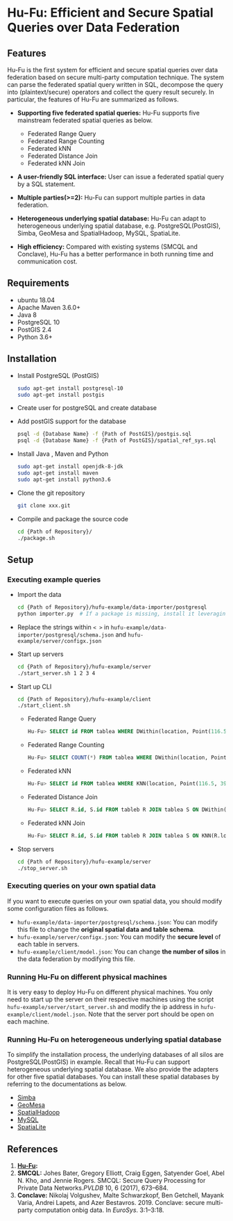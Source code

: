 # Hu-Fu: Efficient and Secure Spatial Queries over Data Federation

## Features

Hu-Fu is the first system for efficient and secure spatial queries over data federation based on secure multi-party computation technique. The system can parse the federated spatial query written in SQL, decompose the query into (plaintext/secure) operators and collect the query result securely.  In particular, the features of Hu-Fu are summarized as follows.

* **Supporting five federated spatial queries:** Hu-Fu supports five mainstream federated spatial queries as below.
  * Federated Range Query
  * Federated Range Counting
  * Federated kNN
  * Federated Distance Join
  * Federated kNN Join

* **A user-friendly SQL interface:** User can issue a federated spatial query by a SQL statement.
* **Multiple parties(>=2):** Hu-Fu can support multiple parties in data federation.
* **Heterogeneous underlying spatial database:** Hu-Fu can adapt to heterogeneous underlying spatial database, e.g. PostgreSQL(PostGIS), Simba, GeoMesa and SpatialHadoop, MySQL, SpatiaLite.
* **High efficiency:** Compared with existing systems (SMCQL and Conclave),  Hu-Fu has a better performance in both running time and communication cost.

## Requirements

* ubuntu 18.04
* Apache Maven 3.6.0+
* Java 8
* PostgreSQL 10
* PostGIS 2.4
* Python 3.6+

## Installation

* Install PostgreSQL (PostGIS)

  ``````bash
  sudo apt-get install postgresql-10
  sudo apt-get install postgis
  ``````

* Create user for postgreSQL and create database

* Add postGIS support for the database

  ```bash
  psql -d {Database Name} -f {Path of PostGIS}/postgis.sql 
  psql -d {Database Name} -f {Path of PostGIS}/spatial_ref_sys.sql
  ```

* Install Java , Maven and Python

  ```bash
  sudo apt-get install openjdk-8-jdk
  sudo apt-get install maven
  sudo apt-get install python3.6
  ```

* Clone the git repository

  ```bash
  git clone xxx.git
  ```

* Compile and package the source code

  ```bash
  cd {Path of Repository}/
  ./package.sh
  ```

## Setup

### Executing example queries

* Import the data

  ```bash
  cd {Path of Repository}/hufu-example/data-importer/postgresql
  python importer.py  # If a package is missing, install it leveraging 'pip'.
  ```

* Replace the strings within `< >` in `hufu-example/data-importer/postgresql/schema.json` and `hufu-example/server/configx.json`

* Start up servers

  ```bash
  cd {Path of Repository}/hufu-example/server
  ./start_server.sh 1 2 3 4
  ```

* Start up CLI

  ```bash
  cd {Path of Repository}/hufu-example/client
  ./start_client.sh
  ```

  * Federated Range Query

    ```sql
    Hu-Fu> SELECT id FROM tablea WHERE DWithin(location, Point(116.5, 39.9), 0.2);
    ```

  * Federated Range Counting

    ```sql
    Hu-Fu> SELECT COUNT(*) FROM tablea WHERE DWithin(location, Point(116.5, 39.9), 0.2);
    ```

  * Federated kNN

    ```sql
    Hu-Fu> SELECT id FROM tablea WHERE KNN(location, Point(116.5, 39.9), 8);
    ```

  * Federated Distance Join

    ```sql
    Hu-Fu> SELECT R.id, S.id FROM tableb R JOIN tablea S ON DWithin(R.location, S.location, 0.02);
    ```

  * Federated kNN Join

    ```sql
    Hu-Fu> SELECT R.id, S.id FROM tableb R JOIN tablea S ON KNN(R.location, S.location, 8);
    ```

* Stop servers

  ```bash
  cd {Path of Repository}/hufu-example/server
  ./stop_server.sh
  ```

### Executing  queries on your own spatial data

If you want to execute queries on your own spatial data, you should modify some configuration files as follows.

* `hufu-example/data-importer/postgresql/schema.json`:  You can modify this file to change the **original spatial data and table schema**.
* `hufu-example/server/configx.json`:  You can modify the **secure level** of each table in servers.
* `hufu-example/client/model.json`:   You can change **the number of silos** in the data federation by modifying this file.

### Running Hu-Fu on different physical machines

It is very easy to deploy Hu-Fu on different physical machines. You only need to start up the server on their respective machines using the script `hufu-example/server/start_server.sh` and modify the ip address in `hufu-example/client/model.json`. Note that the server port should be open on each machine.

### Running Hu-Fu on heterogeneous underlying spatial database

To simplify the installation process, the underlying databases of all silos are PostgreSQL(PostGIS) in example. Recall that Hu-Fu can support heterogeneous underlying spatial database. We also provide the adapters for other five spatial databases. You can install these spatial databases by referring to the documentations as below.

* [Simba](http://www.cs.utah.edu/~dongx/simba/)
* [GeoMesa](https://www.geomesa.org/)
* [SpatialHadoop](http://spatialhadoop.cs.umn.edu/)
* [MySQL](https://dev.mysql.com/doc/refman/8.0/en/spatial-types.html)
* [SpatiaLite](https://www.gaia-gis.it/fossil/libspatialite/home)

## References

1. **[Hu-Fu](Hu-Fu2021.pdf):** 
2. **SMCQL:** Johes Bater, Gregory Elliott, Craig Eggen, Satyender Goel, Abel N. Kho, and Jennie Rogers. SMCQL: Secure Query Processing for Private Data Networks.*PVLDB* 10, 6 (2017), 673–684.
3. **Conclave:** Nikolaj Volgushev, Malte Schwarzkopf, Ben Getchell, Mayank Varia, Andrei Lapets, and Azer Bestavros. 2019. Conclave: secure multi\-party computation onbig data. In *EuroSys*. 3:1–3:18.

